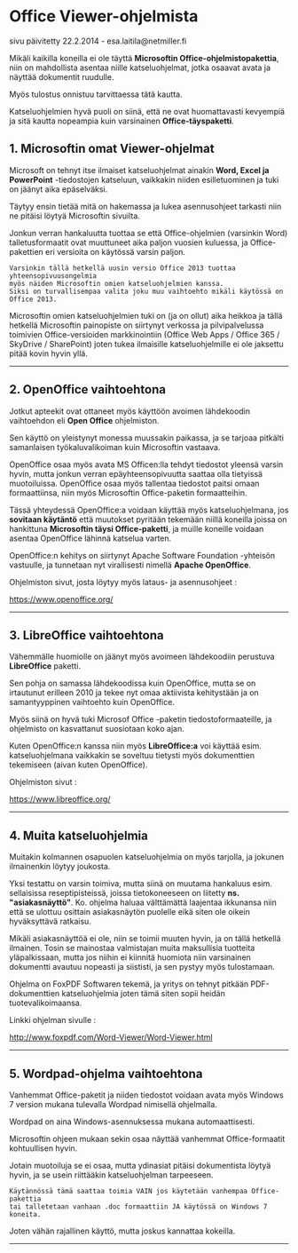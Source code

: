 # Office Viewer-ohjelmista

<div class='paivitys'>
sivu päivitetty 22.2.2014 - esa.laitila@netmiller.fi
</div>


Mikäli kaikilla koneilla ei ole täyttä __Microsoftin Office-ohjelmistopakettia__,
niin on mahdollista asentaa niille katseluohjelmat, jotka osaavat avata ja
näyttää dokumentit ruudulle.

Myös tulostus onnistuu tarvittaessa tätä kautta.

Katseluohjelmien hyvä puoli on siinä, että ne ovat huomattavasti kevyempiä
ja sitä kautta nopeampia kuin varsinainen __Office-täyspaketti__.


## 1. Microsoftin omat Viewer-ohjelmat

Microsoft on tehnyt itse ilmaiset katseluohjelmat ainakin __Word, Excel ja PowerPoint__
-tiedostojen katseluun, vaikkakin niiden esilletuominen ja tuki on jäänyt
aika epäselväksi.

Täytyy ensin tietää mitä on hakemassa ja lukea asennusohjeet tarkasti niin ne
pitäisi löytyä Microsoftin sivuilta.

Jonkun verran hankaluutta tuottaa se että Office-ohjelmien (varsinkin Word)
talletusformaatit ovat muuttuneet aika paljon vuosien kuluessa, ja Office-pakettien
eri versioita on käytössä varsin paljon.

````
Varsinkin tällä hetkellä uusin versio Office 2013 tuottaa yhteensopivuusongelmia
myös näiden Microsoftin omien katseluohjelmien kanssa.
Siksi on turvallisempaa valita joku muu vaihtoehto mikäli käytössä on Office 2013.
````

Microsoftin omien katseluohjelmien tuki on (ja on ollut) aika heikkoa ja tällä hetkellä Microsoftin painopiste
on siirtynyt verkossa ja pilvipalvelussa toimivien Office-versioiden markkinointiin
(Office Web Apps / Office 365 / SkyDrive / SharePoint) joten tukea ilmaisille katseluohjelmille
ei ole jaksettu pitää kovin hyvin yllä.

----

## 2. OpenOffice vaihtoehtona

Jotkut apteekit ovat ottaneet myös käyttöön avoimen lähdekoodin vaihtoehdon
eli __Open Office__ ohjelmiston.

Sen käyttö on yleistynyt monessa muussakin paikassa, ja se tarjoaa pitkälti samanlaisen
työkaluvalikoiman kuin Microsoftin vastaava.

OpenOffice osaa myös avata MS Officen:lla tehdyt tiedostot yleensä varsin hyvin,
mutta jonkun verran epäyhteensopivuutta saattaa olla tietyissä muotoiluissa.
OpenOffice osaa myös tallentaa tiedostot paitsi omaan formaattiinsa, niin myös
Microsoftin Office-paketin formaatteihin.

Tässä yhteydessä OpenOffice:a voidaan käyttää myös katseluohjelmana, jos
__sovitaan käytäntö__ että muutokset pyritään tekemään niillä koneilla joissa on
hankittuna __Microsoftin täysi Office-paketti__, ja muille koneille voidaan asentaa OpenOffice
lähinnä katselua varten.

OpenOffice:n kehitys on siirtynyt Apache Software Foundation -yhteisön vastuulle,
ja tunnetaan nyt virallisesti nimellä __Apache OpenOffice__.

Ohjelmiston sivut, josta löytyy myös lataus- ja asennusohjeet :

<https://www.openoffice.org/>

----

## 3. LibreOffice vaihtoehtona

Vähemmälle huomiolle on jäänyt myös avoimeen lähdekoodiin perustuva __LibreOffice__ paketti.

Sen pohja on samassa lähdekoodissa kuin OpenOffice, mutta se on irtautunut erilleen 2010 ja
tekee nyt omaa aktiivista kehitystään ja on samantyyppinen vaihtoehto kuin OpenOffice.

Myös siinä on hyvä tuki Microsof Office -paketin tiedostoformaateille, ja ohjelmisto on
kasvattanut suosiotaan koko ajan.

Kuten OpenOffice:n kanssa niin myös __LibreOffice:a__ voi käyttää esim. katseluohjelmana
vaikkakin se soveltuu tietysti myös dokumenttien tekemiseen (aivan kuten OpenOffice).

Ohjelmiston sivut :

<https://www.libreoffice.org/>

----

## 4. Muita katseluohjelmia

Muitakin kolmannen osapuolen katseluohjelmia on myös tarjolla, ja jokunen ilmainenkin
löytyy joukosta.

Yksi testattu on varsin toimiva, mutta siinä on muutama hankaluus esim. sellaisissa
reseptipisteissä, joissa tietokoneeseen on liitetty __ns. "asiakasnäyttö"__.
Ko. ohjelma haluaa välttämättä laajentaa ikkunansa niin että se ulottuu osittain
asiakasnäytön puolelle eikä siten ole oikein hyväksyttävä ratkaisu.

Mikäli asiakasnäyttöä ei ole, niin se toimii muuten hyvin, ja on tällä hetkellä ilmainen.
Tosin se mainostaa valmistajan muita maksullisia tuotteita yläpalkissaan, mutta jos
niihin ei kiinnitä huomiota niin varsinainen dokumentti avautuu nopeasti ja siististi,
ja sen pystyy myös tulostamaan.

Ohjelma on FoxPDF Softwaren tekemä, ja yritys on tehnyt pitkään PDF-dokumenttien katseluohjelmia
joten tämä siten sopii heidän tuotevalikoimaansa.

Linkki ohjelman sivulle :

<http://www.foxpdf.com/Word-Viewer/Word-Viewer.html>

----

## 5. Wordpad-ohjelma vaihtoehtona

Vanhemmat Office-paketit ja niiden tiedostot voidaan avata myös Windows 7 version mukana
tulevalla Wordpad nimisellä ohjelmalla.

Wordpad on aina Windows-asennuksessa mukana automaattisesti.

Microsoftin ohjeen mukaan sekin osaa näyttää vanhemmat Office-formaatit kohtuullisen hyvin.

Jotain muotoiluja se ei osaa, mutta ydinasiat pitäisi dokumentista löytyä hyvin,
ja se usein riittääkin katseluohjelman tarpeeseen.

````
Käytännössä tämä saattaa toimia VAIN jos käytetään vanhempaa Office-pakettia
tai talletetaan vanhaan .doc formaattiin JA käytössä on Windows 7 koneita.
````

Joten vähän rajallinen käyttö, mutta joskus kannattaa kokeilla.

----

